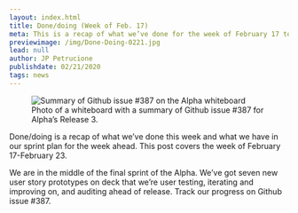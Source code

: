 ```yaml
---
layout: index.html
title: Done/doing (Week of Feb. 17)
meta: This is a recap of what we’ve done for the week of February 17 to February 23.
previewimage: /img/Done-Doing-0221.jpg
lead: null
author: JP Petrucione
publishdate: 02/21/2020
tags: news
---
```

<figure class="figure"><img src="/img/Done-Doing-0221.jpg" class="" alt="Summary of Github issue #387 on the Alpha whiteboard"><figcaption class="figure-caption">Photo of a whiteboard with a summary of Github issue #387 for Alpha’s Release 3.</figcaption></figure>

Done/doing is a recap of what we’ve done this week and what we have in our sprint plan for the week ahead. This post covers the week of February 17-February 23.

We are in the middle of the final sprint of the Alpha. We’ve got seven new user story prototypes on deck that we’re user testing, iterating and improving on, and auditing ahead of release. Track our progress on Github issue #387.
